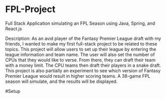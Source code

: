 # FPL-Project
Full Stack Application simulating an FPL Season using Java, Spring, and React.js

Description: As an avid player of the Fantasy Premier League draft with my friends, I wanted to make my first full-stack project to be related to these topics. This project will allow users to set up their league by entering the league information and team name. The user will also set the number of CPUs that they would like to verse. From there, they can draft their team with a money limit. The CPU teams then draft their players in a snake draft. This project is also partially an experiment to see which version of Fantasy Premier League would result in higher scoring teams. A 38-game FPL season will simulate, and the results will be displayed.

#Setup
